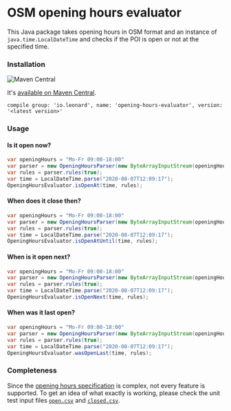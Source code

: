 # OSM opening hours evaluator

This Java package takes opening hours in OSM format and an instance of `java.time.LocalDateTime` and checks
if the POI is open or not at the specified time.

### Installation

![Maven Central](https://img.shields.io/maven-central/v/io.leonard/opening-hours-evaluator)

It's [available on Maven Central](https://mvnrepository.com/artifact/io.leonard/opening-hours-evaluator).

```
compile group: 'io.leonard', name: 'opening-hours-evaluator', version: '<latest version>'
```

### Usage

#### Is it open now?
```java
var openingHours = "Mo-Fr 09:00-18:00"
var parser = new OpeningHoursParser(new ByteArrayInputStream(openingHours.getBytes()));
var rules = parser.rules(true);
var time = LocalDateTime.parse("2020-08-07T12:09:17");
OpeningHoursEvaluator.isOpenAt(time, rules);
```

#### When does it close then?
```java
var openingHours = "Mo-Fr 09:00-18:00"
var parser = new OpeningHoursParser(new ByteArrayInputStream(openingHours.getBytes()));
var rules = parser.rules(true);
var time = LocalDateTime.parse("2020-08-07T12:09:17");
OpeningHoursEvaluator.isOpenAtUntil(time, rules);
```

#### When is it open next?

```java
var openingHours = "Mo-Fr 09:00-18:00"
var parser = new OpeningHoursParser(new ByteArrayInputStream(openingHours.getBytes()));
var rules = parser.rules(true);
var time = LocalDateTime.parse("2020-08-07T12:09:17");
OpeningHoursEvaluator.isOpenNext(time, rules);
```

#### When was it last open?

```java
var openingHours = "Mo-Fr 09:00-18:00"
var parser = new OpeningHoursParser(new ByteArrayInputStream(openingHours.getBytes()));
var rules = parser.rules(true);
var time = LocalDateTime.parse("2020-08-07T12:09:17");
OpeningHoursEvaluator.wasOpenLast(time, rules);
```

### Completeness

Since the [opening hours specification](https://wiki.openstreetmap.org/wiki/Key:opening_hours/specification) is complex, 
not every feature is supported. To get an idea of what exactly is working, please check the unit test input files 
[`open.csv`](https://github.com/leonardehrenfried/opening-hours-evaluator/blob/master/src/test/resources/open.csv) 
and [`closed.csv`](https://github.com/leonardehrenfried/opening-hours-evaluator/blob/master/src/test/resources/closed.csv).
